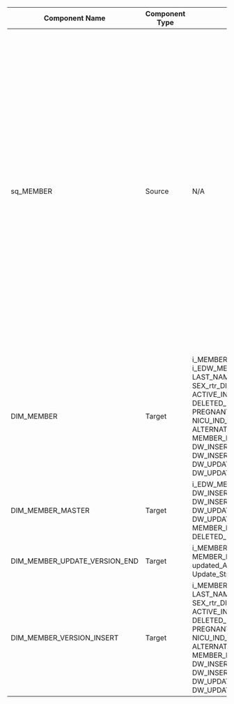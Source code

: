 | Component Name | Component Type | Input Ports | Output Ports | Expressions/Logic | Dependencies/Connections | Additional Properties |
|----------------|---------------|------------|-------------|-------------------|--------------------------|-----------------------|
| sq_MEMBER | Source | N/A | STAGING_CK1, MEMBER_NBR1, CONTRACT_NBR, ALT_KEY, SSN, Medicaid_SSN, SSN_first_9, ALT_KEY2, CARD, FIRSTNAME, HCFA_NBR, HCFA_NBR_SSN_TX, LASTNAME, LR_RESPONSE, NAME_FIRST, NAME_LAST, NAME_MIDDLE, NAME_PREFIX, NAME_SUFFIX, RECORD_NBR, SEX, YMDBIRTH, YMDCARD, YMDDEATH, RACE_ETHNICITY, LAST_ACTION_IND1, LAST_ACTION_USR1, EXTRACTION_DATE1, BUS_UNIT, MBR_NBR_TRIM, LAST_ACTION_DATE, SOURCE_INSTANCE_ID, SOURCE_INSTANCE_DESC, FORMER_INS, BUS_UNIT_CONT, CELTIC_CASE_NBR, MDCR_BNFCRY_ID, MDCR_BNFCRY_ID_x, MEM_NUM, MPI_ID, MSTR_MEMBER_DIM_CK, MEMBER_STATUS, EXCHANGE_MEMBER_ID, SUBSCRIBER_EXCH_NBR, RACE_CODE | STAGING_CK1, MEMBER_NBR1, CONTRACT_NBR, ALT_KEY, SSN, Medicaid_SSN, SSN_first_9, ALT_KEY2, CARD, FIRSTNAME, HCFA_NBR, HCFA_NBR_SSN_TX, LASTNAME, LR_RESPONSE, NAME_FIRST, NAME_LAST, NAME_MIDDLE, NAME_PREFIX, NAME_SUFFIX, RECORD_NBR, SEX, YMDBIRTH, YMDCARD, YMDDEATH, RACE_ETHNICITY, LAST_ACTION_IND1, LAST_ACTION_USR1, EXTRACTION_DATE1, BUS_UNIT, MBR_NBR_TRIM, LAST_ACTION_DATE, SOURCE_INSTANCE_ID, SOURCE_INSTANCE_DESC, FORMER_INS, BUS_UNIT_CONT, CELTIC_CASE_NBR, MDCR_BNFCRY_ID, MDCR_BNFCRY_ID_x, MEM_NUM, MPI_ID, MSTR_MEMBER_DIM_CK, MEMBER_STATUS, EXCHANGE_MEMBER_ID, SUBSCRIBER_EXCH_NBR, RACE_CODE | N/A | Downstream: exp_TRIM_DATA, lkp_ALT_MEMBER_INFO_TXFC, lkp_MEMBER_SPAN, exp_LTRIM_RTRIM | Database: $Param_Source_Owner_EV.MEMBER |
| DIM_MEMBER | Target | i_MEMBER_DIM_CK_rtr_DIM_MEMBER_NEW, i_EDW_MEMBER_CK_rtr_DIM_MEMBER_NEW, LAST_NAME_rtr_DIM_MEMBER_NEW, SEX_rtr_DIM_MEMBER_NEW, ACTIVE_IND_exp_AUDIT_FIELDS1, DELETED_IND_exp_AUDIT_FIELDS1, PREGNANT_IND_rtr_DIM_MEMBER_NEW, NICU_IND_rtr_DIM_MEMBER_NEW, ALTERNATE_COVERAGE_IND_exp_AUDIT_FIELDS1, MEMBER_NBR_TRIM_rtr_DIM_MEMBER_NEW, DW_INSERT_AGENT_ID_exp_AUDIT_FIELDS1, DW_INSERT_USER_ID_exp_AUDIT_FIELDS1, DW_UPDATE_AGENT_ID_exp_AUDIT_FIELDS1, DW_UPDATE_USER_ID_exp_AUDIT_FIELDS1 | N/A | N/A | Upstream: _EXPR_DIM_MEMBER | Table: $Param_Target_Name_WRK1, Schema: $Param_Target_Owner |
| DIM_MEMBER_MASTER | Target | i_EDW_MEMBER_CK_rtr_DIM_MEMBER_NEW, DW_INSERT_AGENT_ID_exp_AUDIT_FIELDS1, DW_INSERT_USER_ID_exp_AUDIT_FIELDS1, DW_UPDATE_AGENT_ID_exp_AUDIT_FIELDS1, DW_UPDATE_USER_ID_exp_AUDIT_FIELDS1, MEMBER_NBR_TRIM_rtr_DIM_MEMBER_NEW, DELETED_IND_exp_AUDIT_FIELDS1 | N/A | N/A | Upstream: _EXPR_DIM_MEMBER_MASTER | Table: $Param_Target_Name_master, Schema: $Param_Target_Owner |
| DIM_MEMBER_UPDATE_VERSION_END | Target | i_MEMBER_DIM_CK2_upd_VERSION_END, MEMBER_DIM_CK2_upd_VERSION_END, updated_ACTIVE_IND_upd_VERSION_END, Update_Strategy_Expression_48375 | N/A | N/A | Upstream: _EXPR_DIM_MEMBER_UPDATE_VERSION_END | Table: $Param_Target_Name_Ver_End, Schema: $Param_Target_Owner |
| DIM_MEMBER_VERSION_INSERT | Target | i_MEMBER_DIM_CK_rtr_DIM_MEMBER_NEW, LAST_NAME_rtr_DIM_MEMBER_NEW, SEX_rtr_DIM_MEMBER_NEW, ACTIVE_IND_exp_AUDIT_FIELDS11, DELETED_IND_exp_AUDIT_FIELDS11, PREGNANT_IND_rtr_DIM_MEMBER_NEW, NICU_IND_rtr_DIM_MEMBER_NEW, ALTERNATE_COVERAGE_IND_exp_AUDIT_FIELDS11, MEMBER_NBR_TRIM_rtr_DIM_MEMBER_NEW, DW_INSERT_AGENT_ID_exp_AUDIT_FIELDS11, DW_INSERT_USER_ID_exp_AUDIT_FIELDS11, DW_UPDATE_AGENT_ID_exp_AUDIT_FIELDS11, DW_UPDATE_USER_ID_exp_AUDIT_FIELDS11 | N/A | N/A | Upstream: _EXPR_DIM_MEMBER_VERSION_INSERT | Table: $Param_Target_Name_ver_ins, Schema: $Param_Target_Owner |
